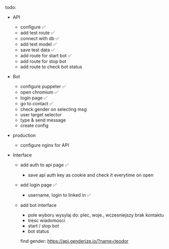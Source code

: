 todo:
* API
  - configure ✅
  - add test route ✅
  - connect with db ✅
  - add test model ✅
  - save test data ✅
  - add route for start bot ✅
  - add route for stop bot
  - add route to check bot status



* Bot
  - configure puppeter ✅
  - open chromium ✅
  - login page ✅
  - go to contact ✅
  - check gender on selecting msg
  - user target selector 
  - type & send message
  - create config

* production
  - configure nginx for API

* Interface
  * add auth to api page ✅
    - save api auth key as cookie and check it everytime on open 
  * add login page ✅
    - username, login to linked in ✅
  * add bot interface
    - pole wyboru wysylaj do: plec, woje., wczesniejszy brak kontaktu
    - tresc wiadomosci
    - start / stop bot
    - bot status


    find gender: https://api.genderize.io/?name=teodor